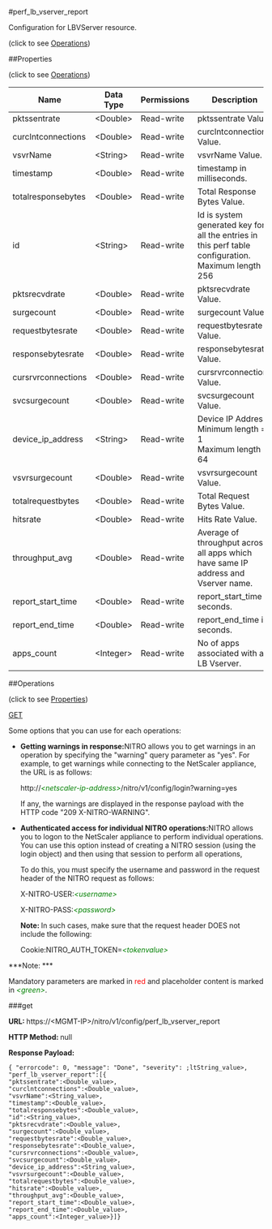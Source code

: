#perf_lb_vserver_report



Configuration for LBVServer resource.

<span>(click to see [Operations](#operations))</span>



##Properties 

<span>(click to see [Operations](#operations))</span>





<table><thead><tr><th>Name</th><th>Data Type</th><th>Permissions</th><th>Description</th></tr></thead><tbody><tr><td>pktssentrate</td><td>&lt;Double></td><td>Read-write</td><td>pktssentrate Value.</td></tr><tr><td>curclntconnections</td><td>&lt;Double></td><td>Read-write</td><td>curclntconnections Value.</td></tr><tr><td>vsvrName</td><td>&lt;String></td><td>Read-write</td><td>vsvrName Value.</td></tr><tr><td>timestamp</td><td>&lt;Double></td><td>Read-write</td><td>timestamp in milliseconds.</td></tr><tr><td>totalresponsebytes</td><td>&lt;Double></td><td>Read-write</td><td>Total Response Bytes Value.</td></tr><tr><td>id</td><td>&lt;String></td><td>Read-write</td><td>Id is system generated key for all the entries in this perf table configuration.<br>Maximum length = 256</td></tr><tr><td>pktsrecvdrate</td><td>&lt;Double></td><td>Read-write</td><td>pktsrecvdrate Value.</td></tr><tr><td>surgecount</td><td>&lt;Double></td><td>Read-write</td><td>surgecount Value.</td></tr><tr><td>requestbytesrate</td><td>&lt;Double></td><td>Read-write</td><td>requestbytesrate Value.</td></tr><tr><td>responsebytesrate</td><td>&lt;Double></td><td>Read-write</td><td>responsebytesrate Value.</td></tr><tr><td>cursrvrconnections</td><td>&lt;Double></td><td>Read-write</td><td>cursrvrconnections Value.</td></tr><tr><td>svcsurgecount</td><td>&lt;Double></td><td>Read-write</td><td>svcsurgecount Value.</td></tr><tr><td>device_ip_address</td><td>&lt;String></td><td>Read-write</td><td>Device IP Address.<br>Minimum length = 1<br>Maximum length = 64</td></tr><tr><td>vsvrsurgecount</td><td>&lt;Double></td><td>Read-write</td><td>vsvrsurgecount Value.</td></tr><tr><td>totalrequestbytes</td><td>&lt;Double></td><td>Read-write</td><td>Total Request Bytes Value.</td></tr><tr><td>hitsrate</td><td>&lt;Double></td><td>Read-write</td><td>Hits Rate Value.</td></tr><tr><td>throughput_avg</td><td>&lt;Double></td><td>Read-write</td><td>Average of throughput across all apps which have same IP address and Vserver name.</td></tr><tr><td>report_start_time</td><td>&lt;Double></td><td>Read-write</td><td>report_start_time in seconds.</td></tr><tr><td>report_end_time</td><td>&lt;Double></td><td>Read-write</td><td>report_end_time in seconds.</td></tr><tr><td>apps_count</td><td>&lt;Integer></td><td>Read-write</td><td>No of apps associated with a LB Vserver.</td></tr></tbody></table>

##Operations 

<span>(click to see [Properties](#properties))</span>





[GET](#get)





Some options that you can use for each operations:

<ul><li><p><b>Getting warnings in response:</b>NITRO allows you to get warnings in an operation by specifying the "warning" query parameter as "yes". For example, to get warnings while connecting to the NetScaler appliance, the URL is as follows:</p><p>http://<span style="color:green;font-style:italic;">&lt;netscaler-ip-address&gt;</span>/nitro/v1/config/login?warning=yes</p><p>If any, the warnings are displayed in the response payload with the HTTP code "209 X-NITRO-WARNING".</p></li><li><p><b>Authenticated access for individual NITRO operations:</b>NITRO allows you to logon to the NetScaler appliance to perform individual operations. You can use this option instead of creating a NITRO session (using the login object) and then using that session to perform all operations,</p><p>To do this, you must specify the username and password in the request header of the NITRO request as follows:</p><p>X-NITRO-USER:<span style="color:green;font-style:italic;">&lt;username&gt;</span></p><p>X-NITRO-PASS:<span style="color:green;font-style:italic;">&lt;password&gt;</span></p><p><b>Note: </b>In such cases, make sure that the request header DOES not include the following:</p><p>Cookie:NITRO_AUTH_TOKEN=<span style="color:green;font-style:italic;">&lt;tokenvalue&gt;</span></p></li></ul>







***Note: *** 

Mandatory parameters are marked in <span style="color:#FF0000;">red</span> and placeholder content is marked in <span style="color:green;font-style:italic">&lt;green&gt;</span>.



###get







<b>URL: </b>https://&lt;MGMT-IP&gt;/nitro/v1/config/perf_lb_vserver_report

<b>HTTP Method: </b>null

<b>Response Payload: </b>
```
{ "errorcode": 0, "message": "Done", "severity": ;ltString_value>, "perf_lb_vserver_report":[{
"pktssentrate":<Double_value>,
"curclntconnections":<Double_value>,
"vsvrName":<String_value>,
"timestamp":<Double_value>,
"totalresponsebytes":<Double_value>,
"id":<String_value>,
"pktsrecvdrate":<Double_value>,
"surgecount":<Double_value>,
"requestbytesrate":<Double_value>,
"responsebytesrate":<Double_value>,
"cursrvrconnections":<Double_value>,
"svcsurgecount":<Double_value>,
"device_ip_address":<String_value>,
"vsvrsurgecount":<Double_value>,
"totalrequestbytes":<Double_value>,
"hitsrate":<Double_value>,
"throughput_avg":<Double_value>,
"report_start_time":<Double_value>,
"report_end_time":<Double_value>,
"apps_count":<Integer_value>}]}
```







